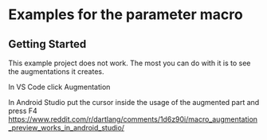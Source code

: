# Examples for the parameter macro

## Getting Started

This example project does not work.
The most you can do with it is to see the augmentations it creates.

In VS Code click Augmentation

In Android Studio put the cursor inside the usage of the augmented part and press F4
https://www.reddit.com/r/dartlang/comments/1d6z90i/macro_augmentation_preview_works_in_android_studio/


